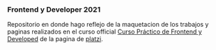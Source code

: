 ### Frontend y Developer 2021 
Repositorio en donde hago reflejo de la maquetacion de los trabajos y paginas realizados en el curso official 
[Curso Práctico de Frontend y Developed](https://platzi.com/clases/frontend-developer-practico/ "Curso Práctico de Frontend y Developed") 
de la pagina de [platzi](https://platzi.com/home "platzi").
